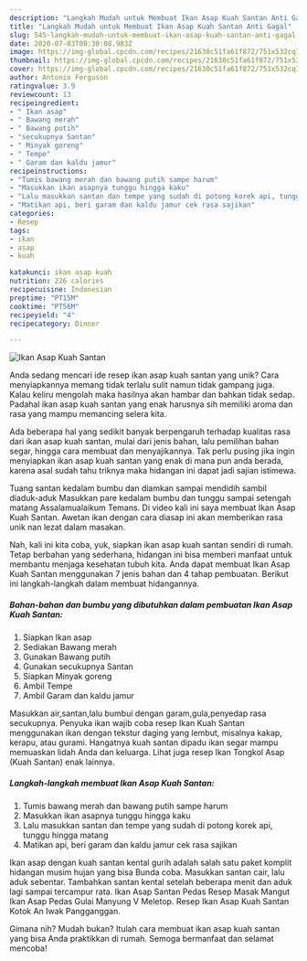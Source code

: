 ```yaml
---
description: "Langkah Mudah untuk Membuat Ikan Asap Kuah Santan Anti Gagal"
title: "Langkah Mudah untuk Membuat Ikan Asap Kuah Santan Anti Gagal"
slug: 545-langkah-mudah-untuk-membuat-ikan-asap-kuah-santan-anti-gagal
date: 2020-07-03T00:30:08.983Z
image: https://img-global.cpcdn.com/recipes/21630c51fa61f872/751x532cq70/ikan-asap-kuah-santan-foto-resep-utama.jpg
thumbnail: https://img-global.cpcdn.com/recipes/21630c51fa61f872/751x532cq70/ikan-asap-kuah-santan-foto-resep-utama.jpg
cover: https://img-global.cpcdn.com/recipes/21630c51fa61f872/751x532cq70/ikan-asap-kuah-santan-foto-resep-utama.jpg
author: Antonio Ferguson
ratingvalue: 3.9
reviewcount: 13
recipeingredient:
- " Ikan asap"
- " Bawang merah"
- " Bawang putih"
- "secukupnya Santan"
- " Minyak goreng"
- " Tempe"
- " Garam dan kaldu jamur"
recipeinstructions:
- "Tumis bawang merah dan bawang putih sampe harum"
- "Masukkan ikan asapnya tunggu hingga kaku"
- "Lalu masukkan santan dan tempe yang sudah di potong korek api, tunggu hingga matang"
- "Matikan api, beri garam dan kaldu jamur cek rasa sajikan"
categories:
- Resep
tags:
- ikan
- asap
- kuah

katakunci: ikan asap kuah 
nutrition: 226 calories
recipecuisine: Indonesian
preptime: "PT15M"
cooktime: "PT56M"
recipeyield: "4"
recipecategory: Dinner

---
```



![Ikan Asap Kuah Santan](https://img-global.cpcdn.com/recipes/21630c51fa61f872/751x532cq70/ikan-asap-kuah-santan-foto-resep-utama.jpg)

Anda sedang mencari ide resep ikan asap kuah santan yang unik? Cara menyiapkannya memang tidak terlalu sulit namun tidak gampang juga. Kalau keliru mengolah maka hasilnya akan hambar dan bahkan tidak sedap. Padahal ikan asap kuah santan yang enak harusnya sih memiliki aroma dan rasa yang mampu memancing selera kita.

Ada beberapa hal yang sedikit banyak berpengaruh terhadap kualitas rasa dari ikan asap kuah santan, mulai dari jenis bahan, lalu pemilihan bahan segar, hingga cara membuat dan menyajikannya. Tak perlu pusing jika ingin menyiapkan ikan asap kuah santan yang enak di mana pun anda berada, karena asal sudah tahu triknya maka hidangan ini dapat jadi sajian istimewa.

Tuang santan kedalam bumbu dan diamkan sampai mendidih sambil diaduk-aduk Masukkan pare kedalam bumbu dan tunggu sampai setengah matang Assalamualaikum Temans. Di video kali ini saya membuat Ikan Asap Kuah Santan. Awetan ikan dengan cara diasap ini akan memberikan rasa unik nan lezat dalam masakan.


Nah, kali ini kita coba, yuk, siapkan ikan asap kuah santan sendiri di rumah. Tetap berbahan yang sederhana, hidangan ini bisa memberi manfaat untuk membantu menjaga kesehatan tubuh kita. Anda dapat membuat Ikan Asap Kuah Santan menggunakan 7 jenis bahan dan 4 tahap pembuatan. Berikut ini langkah-langkah dalam membuat hidangannya.

<!--inarticleads1-->

##### Bahan-bahan dan bumbu yang dibutuhkan dalam pembuatan Ikan Asap Kuah Santan:

1. Siapkan  Ikan asap
1. Sediakan  Bawang merah
1. Gunakan  Bawang putih
1. Gunakan secukupnya Santan
1. Siapkan  Minyak goreng
1. Ambil  Tempe
1. Ambil  Garam dan kaldu jamur


Masukkan air,santan,lalu bumbui dengan garam,gula,penyedap rasa secukupnya. Penyuka ikan wajib coba resep Ikan Kuah Santan menggunakan ikan dengan tekstur daging yang lembut, misalnya kakap, kerapu, atau gurami. Hangatnya kuah santan dipadu ikan segar mampu memuaskan lidah Anda dan keluarga. Lihat juga resep Ikan Tongkol Asap (Kuah Santan) enak lainnya. 

<!--inarticleads2-->

##### Langkah-langkah membuat Ikan Asap Kuah Santan:

1. Tumis bawang merah dan bawang putih sampe harum
1. Masukkan ikan asapnya tunggu hingga kaku
1. Lalu masukkan santan dan tempe yang sudah di potong korek api, tunggu hingga matang
1. Matikan api, beri garam dan kaldu jamur cek rasa sajikan


Ikan asap dengan kuah santan kental gurih adalah salah satu paket komplit hidangan musim hujan yang bisa Bunda coba. Masukkan santan cair, lalu aduk sebentar. Tambahkan santan kental setelah beberapa menit dan aduk lagi sampai tercampur rata. Ikan Asap Santan Pedas Resep Masak Mangut Ikan Asap Pedas Gulai Manyung V Meletop. Resep Ikan Asap Kuah Santan Kotok An Iwak Pangganggan. 

Gimana nih? Mudah bukan? Itulah cara membuat ikan asap kuah santan yang bisa Anda praktikkan di rumah. Semoga bermanfaat dan selamat mencoba!
